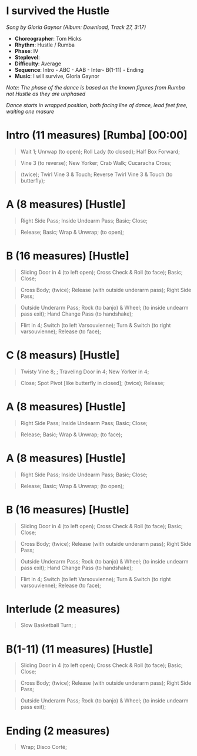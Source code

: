 # I survived the Hustle
*Song by Gloria Gaynor (Album: Download, Track 27, 3:17)*

* **Choreographer**: Tom Hicks
* **Rhythm**: Hustle / Rumba
* **Phase**: IV
* **Steplevel**:
* **Difficulty**: Average
* **Sequence**: Intro - ABC - AAB - Inter- B(1-11) - Ending
* **Music**: I will survive, Gloria Gaynor

*Note: The phase of the dance is based on the known figures from Rumba not Hustle as they are unphased*

*Dance starts in wrapped position, both facing line of dance, lead feet free, waiting one masure*

# Intro (11 measures) [Rumba] [00:00]

> Wait 1; Unrwap (to open); Roll Lady (to closed); Half Box Forward;

> Vine 3 (to reverse); New Yorker; Crab Walk; Cucaracha Cross;

> (twice); Twirl Vine 3 & Touch; Reverse Twirl Vine 3 & Touch (to butterfly);

# A (8 measures) [Hustle]

> Right Side Pass; Inside Undearm Pass; Basic; Close;

> Release; Basic; Wrap & Unwrap; (to open);

# B (16 measures) [Hustle]

> Sliding Door in 4 (to left open); Cross Check & Roll (to face); Basic; Close;

> Cross Body; (twice); Release (with outside underarm pass); Right Side Pass;

> Outside Underarm Pass; Rock (to banjo) & Wheel; (to inside undearm pass exit); Hand Change Pass (to handshake);

> Flirt in 4; Switch (to left Varsouvienne); Turn & Switch (to right varsouvienne); Release (to face);

# C (8 measurs) [Hustle]

> Twisty Vine 8; ; Traveling Door in 4; New Yorker in 4;

> Close; Spot Pivot [like butterfly in closed]; (twice); Release;

# A (8 measures) [Hustle]

> Right Side Pass; Inside Undearm Pass; Basic; Close;

> Release; Basic; Wrap & Unwrap; (to face);

# A (8 measures) [Hustle]

> Right Side Pass; Inside Undearm Pass; Basic; Close;

> Release; Basic; Wrap & Unwrap; (to open);

# B (16 measures) [Hustle]

> Sliding Door in 4 (to left open); Cross Check & Roll (to face); Basic; Close;

> Cross Body; (twice); Release (with outside underarm pass); Right Side Pass;

> Outside Underarm Pass; Rock (to banjo) & Wheel; (to inside undearm pass exit); Hand Change Pass (to handshake);

> Flirt in 4; Switch (to left Varsouvienne); Turn & Switch (to right varsouvienne); Release (to face);

# Interlude (2 measures)

> Slow Basketball Turn; ;

# B(1-11) (11 measures) [Hustle]

> Sliding Door in 4 (to left open); Cross Check & Roll (to face); Basic; Close;

> Cross Body; (twice); Release (with outside underarm pass); Right Side Pass;

> Outside Underarm Pass; Rock (to banjo) & Wheel; (to inside undearm pass exit);

# Ending (2 measures)

> Wrap; Disco Corté;

